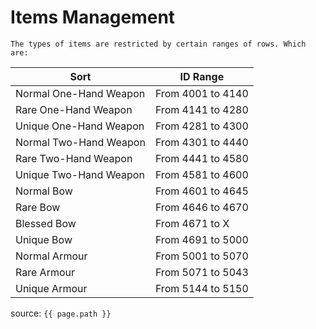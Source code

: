# Items Management

```note
The types of items are restricted by certain ranges of rows. Which are:
```

Sort | ID Range
--- | ---
Normal One-Hand Weapon | From 4001 to 4140
Rare One-Hand Weapon | From 4141 to 4280
Unique One-Hand Weapon | From 4281 to 4300
Normal Two-Hand Weapon | From 4301 to 4440
Rare Two-Hand Weapon | From 4441 to 4580
Unique Two-Hand Weapon | From 4581 to 4600
Normal Bow | From 4601 to 4645
Rare Bow | From 4646 to 4670
Blessed Bow | From 4671 to X
Unique Bow | From 4691 to 5000
Normal Armour | From 5001 to 5070
Rare Armour | From 5071 to 5043
Unique Armour | From 5144 to 5150

source: `{{ page.path }}`
